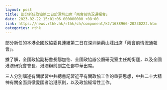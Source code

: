 ```yaml
---
layout: post
title: 部分新任政協第二日於深圳出席「兩會前情況通報會」
date: 2023-02-22 15:01:06.000000000 +08:00
link: https://news.rthk.hk/rthk/ch/component/k2/1688966-20230222.htm
categories: rthk
---
```


部分新任的本港全國政協委員連續第二日在深圳紫荊山莊出席「兩會前情況通報會」。

據了解，全國政協副秘書長鄒加怡、全國政協辦公廳研究室主任胡衡廬，以及全國港澳研究會會長、港澳辦前副主任鄧中華出席。

三人分別講述有關學習中共總書記習近平有關政協工作的重要思想，中共二十大精神有關全面貫徹愛國者治港原則，以及政協經常性工作。
